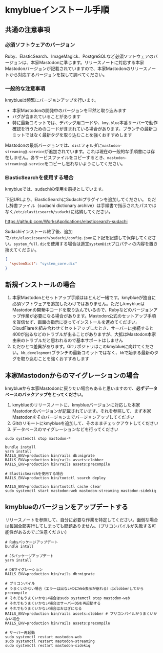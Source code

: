 # kmyblueインストール手順

## 共通の注意事項

### 必須ソフトウェアのバージョン

Ruby、ElasticSearch、ImageMagick、PostgreSQLなど必須ソフトウェアのバージョンは、本家Mastodonに準じます。リリースノートに対応する本家Mastodonバージョンが記載されていますので、本家Mastodonのリリースノートから対応するバージョンを探して調べてください。

### 一般的な注意事項

kmyblueは頻繁にバージョンアップを行います。

- 本家Mastodonの開発中のバージョンを平然と取り込みます
- バグが含まれていることがあります
- 特に最新コミットでは、デバッグ用コードや、`kmy.blue`本番サーバーで動作確認を行うためのコードが含まれている場合があります。ブランチの最新コミットではなく最新タグを取り込むことを強くおすすめします

Mastodonの最新バージョンでは、`dist`フォルダに`mastodon-streaming@.service`が追加されています。これは現在の一般的な手順書には存在しません。各サービスファイルをコピーするとき、`mastodon-streaming@.service`をコピーし忘れないようにしてください。

### ElasticSearchを使用する場合

kmyblueでは、sudachiの使用を前提としています。

下記URLより、ElasticSearchにSudachiプラグインを追加してください。
ただし辞書ファイル（sudachi dictionary archive）は手順書で指示されたパスではなく`/etc/elasticsearch/sudachi`に格納してください。

https://github.com/WorksApplications/elasticsearch-sudachi

Sudachiインストール終了後、追加で`/etc/elasticsearch/sudachi/config.json`に下記を記述して保存してください。`system_full.dic`を使用する場合は適宜`systemDict`プロパティの内容を置き換えてください。

```json
{
  "systemDict": "system_core.dic"
}
```

## 新規インストールの場合

1. 本家Mastodonとセットアップ手順はほとんど一緒です。kmyblueが独自に必須ソフトウェアを追加したわけではありません。ただしkmyblueはMastodonの開発中コードを取り込んでいるので、Rubyなどのバージョンアップ作業が必要になる場合があります。Mastodon公式のセットアップ手順を盲信せず、画面の指示に従ってインストールを進めてください。CloudFlareを組み合わせてセットアップしたとき、サーバーに接続すると400が出るなどのトラブルが出ることがありますが、大抵はMastodon本家由来のトラブルだと思われるので基本サポートはしません
2. ただひとつ差異があります。Gitリポジトリはこのkmyblueに向けてください。`kb_development`ブランチの最新コミットではなく、`kb`で始まる最新のタグを取り込むことを強くおすすめします

## 本家Mastodonからのマイグレーションの場合

kmyblueから本家Mastodonに戻りたい場合もあると思いますので、**必ずデータベースのバックアップをとってください**。

1. kmyblueのリリースノートに、kmyblueバージョンに対応した本家Mastodonのバージョンが記載されています。それを参照して、まず本家Mastodonをそのバージョンまでバージョンアップしてください
2. Gitのリモートにkmyblueを追加して、そのままチェックアウトしてください
3. データベースのマイグレーションなどを行ってください

```
sudo systemctl stop mastodon-*

bundle install
yarn install
RAILS_ENV=production bin/rails db:migrate
RAILS_ENV=production bin/rails assets:clobber
RAILS_ENV=production bin/rails assets:precompile

# ElasticSearchを使用する場合
RAILS_ENV=production bin/tootctl search deploy

RAILS_ENV=production bin/tootctl cache clear
sudo systemctl start mastodon-web mastodon-streaming mastodon-sidekiq
```

## kmyblueのバージョンをアップデートする

リリースノートを参照して、自分に必要な作業を特定してください。面倒な場合は毎回全部実行してしまっても問題ありません。（プリコンパイルが失敗する可能性があるのでご注意ください）

```
# Rubyパッケージアップデート
bundle intall

# JSパッケージアップデート
yarn install

# DBマイグレーション
RAILS_ENV=production bin/rails db:migrate

# プリコンパイル
# うまくいかない場合（エラーは出ないのにWeb表示が崩れる）はclobberしてからprecompile
# それでもうまくいかない場合はsudo systemctl stop mastodon-web
# それでもうまくいかない場合はサーバーOSを再起動する
# それでもうまくいかない場合はおはぎになる
RAILS_ENV=production bin/rails assets:clobber # プリコンパイルがうまくいかない場合
RAILS_ENV=production bin/rails assets:precompile

# サーバー再起動
sudo systemctl restart mastodon-web
sudo systemctl restart mastodon-streaming
sudo systemctl restart mastodon-sidekiq
```
